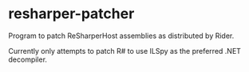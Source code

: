 # resharper-patcher

Program to patch ReSharperHost assemblies as distributed by Rider.

Currently only attempts to patch R# to use ILSpy as the preferred .NET decompiler.
